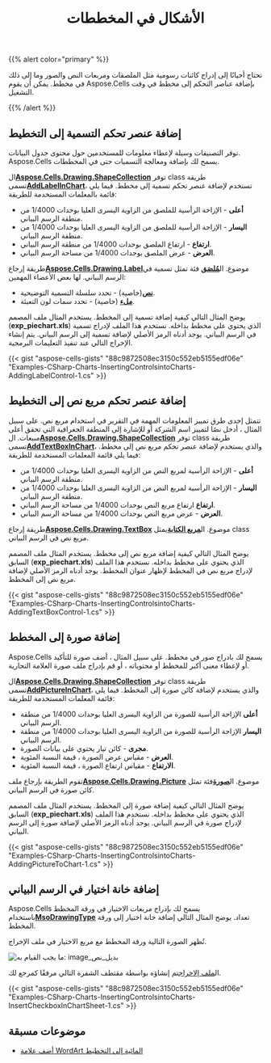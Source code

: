 ﻿---
title: الأشكال في المخططات
type: docs
weight: 70
url: /ar/net/controls-in-charts/
---
{{% alert color="primary" %}}

تحتاج أحيانًا إلى إدراج كائنات رسومية مثل الملصقات ومربعات النص والصور وما إلى ذلك في مخطط. يمكن أن يقوم Aspose.Cells بإضافة عناصر التحكم إلى مخطط في وقت التشغيل.

{{% /alert %}}

## **إضافة عنصر تحكم التسمية إلى التخطيط**

توفر التصنيفات وسيلة لإعطاء معلومات للمستخدمين حول محتوى جدول البيانات.
Aspose.Cells يسمح لك بإضافة ومعالجة التسميات حتى في المخططات.

ال[**Aspose.Cells.Drawing.ShapeCollection**](https://reference.aspose.com/cells/net/aspose.cells.drawing/shapecollection) توفر class طريقة تسمى[**AddLabelInChart**](https://reference.aspose.com/cells/net/aspose.cells.drawing/shapecollection/methods/addlabelinchart)، تستخدم لإضافة عنصر تحكم تسمية إلى مخطط. فيما يلي قائمة بالمعلمات المستخدمة للطريقة:

- **أعلى** - الإزاحة الرأسية للملصق من الزاوية اليسرى العليا بوحدات 1/4000 من منطقة الرسم البياني.
- **اليسار** - الإزاحة الرأسية للملصق من الزاوية اليسرى العليا بوحدات 1/4000 من منطقة الرسم البياني.
- **ارتفاع** - ارتفاع الملصق بوحدات 1/4000 من منطقة الرسم البياني.
- **العرض** - عرض الملصق بوحدات 1/4000 من مساحة الرسم البياني.

 طريقة إرجاع[**Aspose.Cells.Drawing.Label**](https://reference.aspose.com/cells/net/aspose.cells.drawing/label)موضوع. ال[**مُلصَق**](https://reference.aspose.com/cells/net/aspose.cells.drawing/label) فئة تمثل تسمية في الرسم البياني. لها بعض الأعضاء المهمين:

- [**نص**](https://reference.aspose.com/cells/net/aspose.cells.drawing/shape/properties/text)(خاصية) - تحدد سلسلة التسمية التوضيحية.
- [**ملء**](https://reference.aspose.com/cells/net/aspose.cells.drawing/shape/properties/fill) (خاصية) - تحدد سمات لون التعبئة.

يوضح المثال التالي كيفية إضافة تسمية إلى المخطط. يستخدم المثال ملف المصمم (**exp_piechart.xls**) الذي يحتوي على مخطط بداخله. نستخدم هذا الملف لإدراج تسمية في الرسم البياني. يوجد أدناه الرمز الأصلي لإضافة تسمية إلى الرسم البياني. يتم إنشاء الإخراج التالي عند تنفيذ التعليمات البرمجية.

{{< gist "aspose-cells-gists" "88c9872508ec3150c552eb5155edf06e" "Examples-CSharp-Charts-InsertingControlsintoCharts-AddingLabelControl-1.cs" >}}

## **إضافة عنصر تحكم مربع نص إلى التخطيط**

 تتمثل إحدى طرق تمييز المعلومات المهمة في التقرير في استخدام مربع نص. على سبيل المثال ، أدخل نصًا لتمييز اسم الشركة أو للإشارة إلى المنطقة الجغرافية التي تحقق أعلى مبيعات. ال[**Aspose.Cells.Drawing.ShapeCollection**](https://reference.aspose.com/cells/net/aspose.cells.drawing/shapecollection) توفر class طريقة تسمى[**AddTextBoxInChart**](https://reference.aspose.com/cells/net/aspose.cells.drawing/shapecollection/methods/addtextboxinchart)، والذي يستخدم لإضافة عنصر تحكم مربع نص إلى مخطط. فيما يلي قائمة المعلمات المستخدمة للطريقة:

- **أعلى** - الإزاحة الرأسية لمربع النص من الزاوية اليسرى العليا بوحدات 1/4000 من منطقة الرسم البياني.
- **اليسار** - الإزاحة الرأسية لمربع النص من الزاوية اليسرى العليا بوحدات 1/4000 من منطقة الرسم البياني.
- **ارتفاع** ارتفاع مربع النص بوحدات 1/4000 من مساحة الرسم البياني.
- **العرض** - عرض مربع النص بوحدات 1/4000 من مساحة الرسم البياني.

 طريقة إرجاع[**Aspose.Cells.Drawing.TextBox**](https://reference.aspose.com/cells/net/aspose.cells.drawing/textbox) موضوع. ال[**مربع الكتابة**](https://reference.aspose.com/cells/net/aspose.cells.drawing/textbox)يمثل class مربع نص في الرسم البياني.

يوضح المثال التالي كيفية إضافة مربع نص إلى مخطط. يستخدم المثال ملف المصمم السابق (**exp_piechart.xls**) الذي يحتوي على مخطط بداخله. نستخدم هذا الملف لإدراج مربع نص في المخطط لإظهار عنوان المخطط. يوجد أدناه الرمز الأصلي لإضافة مربع نص إلى المخطط.

{{< gist "aspose-cells-gists" "88c9872508ec3150c552eb5155edf06e" "Examples-CSharp-Charts-InsertingControlsintoCharts-AddingTextBoxControl-1.cs" >}}

## **إضافة صورة إلى المخطط**

Aspose.Cells يسمح لك بادراج صور في مخطط. على سبيل المثال ، أضف صورة للتأكيد أو لإعطاء معنى أكبر للمخطط أو محتوياته ، أو قم بإدراج ملف صورة العلامة التجارية.

 ال[**Aspose.Cells.Drawing.ShapeCollection**](https://reference.aspose.com/cells/net/aspose.cells.drawing/shapecollection) توفر class طريقة تسمى[**AddPictureInChart**](https://reference.aspose.com/cells/net/aspose.cells.drawing/shapecollection/methods/addpictureinchart)، والذي يستخدم لإضافة كائن صورة إلى المخطط. فيما يلي قائمة المعلمات المستخدمة للطريقة:

- **أعلى** الإزاحة الرأسية للصورة من الزاوية اليسرى العليا بوحدات 1/4000 من منطقة الرسم البياني.
- **اليسار** الإزاحة الرأسية للصورة من الزاوية اليسرى العليا بوحدات 1/4000 من منطقة الرسم البياني.
- **مجرى** - كائن تيار يحتوي على بيانات الصورة.
- **العرض** - مقياس عرض الصورة ، قيمة النسبة المئوية.
- **الارتفاع** - مقياس ارتفاع الصورة ، قيمة النسبة المئوية.

 تقوم الطريقة بإرجاع ملف[**Aspose.Cells.Drawing.Picture**](https://reference.aspose.com/cells/net/aspose.cells.drawing/picture) موضوع. ال[**صورة**](https://reference.aspose.com/cells/net/aspose.cells.drawing/picture)فئة تمثل كائن صورة في الرسم البياني.

يوضح المثال التالي كيفية إضافة صورة إلى المخطط. يستخدم المثال ملف المصمم السابق (**exp_piechart.xls**) الذي يحتوي على مخطط بداخله. نستخدم هذا الملف لإدراج صورة في الرسم البياني. يوجد أدناه الرمز الأصلي لإضافة صورة إلى الرسم البياني.

{{< gist "aspose-cells-gists" "88c9872508ec3150c552eb5155edf06e" "Examples-CSharp-Charts-InsertingControlsintoCharts-AddingPictureToChart-1.cs" >}}

## **إضافة خانة اختيار في الرسم البياني**

 Aspose.Cells يسمح لك بإدراج مربعات الاختيار في ورقة المخطط باستخدام[**MsoDrawingType**](https://reference.aspose.com/cells/net/aspose.cells.drawing/msodrawingtype) تعداد. يوضح المثال التالي إضافة خانة اختيار إلى ورقة المخطط.

تُظهر الصورة التالية ورقة المخطط مع مربع الاختيار في ملف الإخراج.

![ما يجب القيام به: image_بديل_نص](controls-in-charts_1.jpg)

 ال[ملف إلاخراج](101089316.xlsx)تم إنشاؤه بواسطة مقتطف الشفرة التالي مرفقًا كمرجع لك.

{{< gist "aspose-cells-gists" "88c9872508ec3150c552eb5155edf06e" "Examples-CSharp-Charts-InsertingControlsintoCharts-InsertCheckboxInChartSheet-1.cs" >}}

## **موضوعات مسبقة**
- [أضف علامة WordArt المائية إلى التخطيط](/cells/ar/net/add-wordart-watermark-to-chart/)

